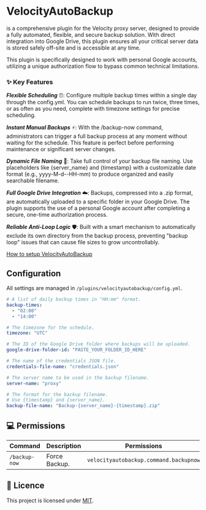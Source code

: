 # VelocityAutoBackup
is a comprehensive plugin for the Velocity proxy server, designed to provide a fully automated, flexible, and secure backup solution. With direct integration into Google Drive, this plugin ensures all your critical server data is stored safely off-site and is accessible at any time.

This plugin is specifically designed to work with personal Google accounts, utilizing a unique authorization flow to bypass common technical limitations.

### ✨ Key Features
**_Flexible Scheduling_** ⏰: Configure multiple backup times within a single day through the config.yml. You can schedule backups to run twice, three times, or as often as you need, complete with timezone settings for precise scheduling.

**_Instant Manual Backups_** ⚡: With the /backup-now command, administrators can trigger a full backup process at any moment without waiting for the schedule. This feature is perfect before performing maintenance or significant server changes.

**_Dynamic File Naming_** 📝: Take full control of your backup file naming. Use placeholders like {server_name} and {timestamp} with a customizable date format (e.g., yyyy-M-d--HH-mm) to produce organized and easily searchable filename.

**_Full Google Drive Integration_** ☁️: Backups, compressed into a .zip format, are automatically uploaded to a specific folder in your Google Drive. The plugin supports the use of a personal Google account after completing a secure, one-time authorization process.

**_Reliable Anti-Loop Logic_** 🛡️: Built with a smart mechanism to automatically exclude its own directory from the backup process, preventing "backup loop" issues that can cause file sizes to grow uncontrollably.

[How to setup VelocityAutoBackup](https://github.com/DeluzeKitsuu/VelocityAutoBackup/blob/main/SETUP.md)

## Configuration

All settings are managed in `/plugins/velocityautobackup/config.yml`.

```yaml
# A list of daily backup times in "HH:mm" format.
backup-times:
  - "02:00"
  - "14:00"

# The timezone for the schedule.
timezone: "UTC"

# The ID of the Google Drive folder where backups will be uploaded.
google-drive-folder-id: "PASTE_YOUR_FOLDER_ID_HERE"

# The name of the credentials JSON file.
credentials-file-name: "credentials.json"

# The server name to be used in the backup filename.
server-name: "proxy"

# The format for the backup filename.
# Use {timestamp} and {server_name}.
backup-file-name: "Backup-{server_name}-{timestamp}.zip"
```

## 💻 Permissions

| Command       | Description                |                Permissions                |
| ------------- | -------------------------- | ----------------------------------------- |
| `/backup-now` | Force Backup.              | `velocityautobackup.command.backupnow`    |

## 📝 Licence

This project is licensed under [MIT](LICENSE).

